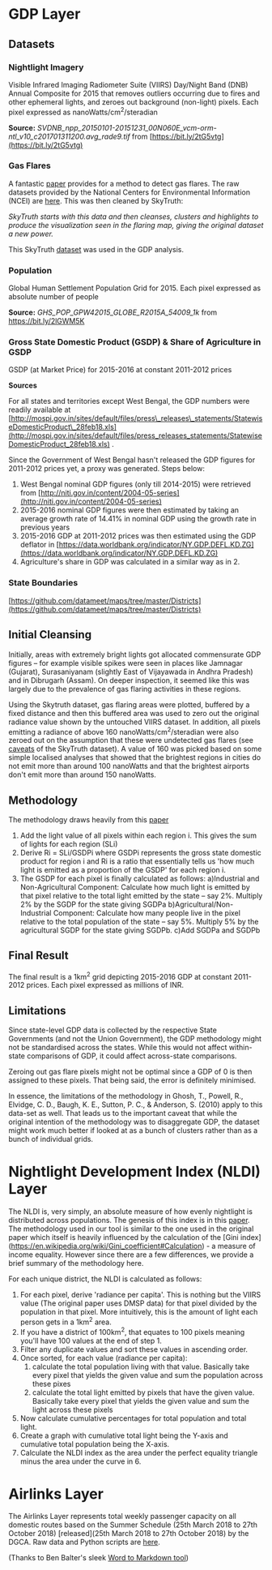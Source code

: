 # GDP Layer

## Datasets

### Nightlight Imagery

Visible Infrared Imaging Radiometer Suite (VIIRS) Day/Night Band (DNB) Annual Composite for 2015 that removes outliers occurring due to fires and other ephemeral lights, and zeroes out background (non-light) pixels. Each pixel expressed as nanoWatts/cm<sup>2</sup>/steradian

**Source:** _SVDNB\_npp\_20150101-20151231\_00N060E\_vcm-orm-ntl\_v10\_c201701311200.avg\_rade9.tif_ from [https://bit.ly/2tG5vtg](https://bit.ly/2tG5vtg)

### Gas Flares

A fantastic [paper](http://www.mdpi.com/2072-4292/5/9/4423) provides for a method to detect gas flares. The raw datasets provided by the National Centers for Environmental Information (NCEI) are [here](https://ngdc.noaa.gov/eog/viirs/download_viirs_fire.html). This was then cleaned by SkyTruth:

*SkyTruth starts with this data and then cleanses, clusters and highlights to produce the visualization seen in the flaring map, giving the original dataset a new power.*

This SkyTruth [dataset](https://www.skytruth.org/viirs/) was used in the GDP analysis.

### Population

Global Human Settlement Population Grid for 2015. Each pixel expressed as absolute number of people

**Source:** _GHS\_POP\_GPW42015\_GLOBE\_R2015A\_54009\_1k_ from https://bit.ly/2lGWM5K

### Gross State Domestic Product (GSDP) &amp; Share of Agriculture in GSDP

GSDP (at Market Price) for 2015-2016 at constant 2011-2012 prices

**Sources**

For all states and territories except West Bengal, the GDP numbers were readily available at [http://mospi.gov.in/sites/default/files/press\_releases\_statements/StatewiseDomesticProduct\_28feb18.xls](http://mospi.gov.in/sites/default/files/press_releases_statements/StatewiseDomesticProduct_28feb18.xls) .

Since the Government of West Bengal hasn&#39;t released the GDP figures for 2011-2012 prices yet, a proxy was generated. Steps below:

1. West Bengal nominal GDP figures (only till 2014-2015) were retrieved from [http://niti.gov.in/content/2004-05-series](http://niti.gov.in/content/2004-05-series)
2. 2015-2016 nominal GDP figures were then estimated by taking an average growth rate of 14.41% in nominal GDP using the growth rate in previous years
3. 2015-2016 GDP at 2011-2012 prices was then estimated using the GDP deflator in [https://data.worldbank.org/indicator/NY.GDP.DEFL.KD.ZG](https://data.worldbank.org/indicator/NY.GDP.DEFL.KD.ZG)
4. Agriculture&#39;s share in GDP was calculated in a similar way as in 2.


### State Boundaries

[https://github.com/datameet/maps/tree/master/Districts](https://github.com/datameet/maps/tree/master/Districts)



## Initial Cleansing

Initially, areas with extremely bright lights got allocated commensurate GDP figures – for example visible spikes were seen in places like Jamnagar (Gujarat), Surasaniyanam (slightly East of Vijayawada in Andhra Pradesh) and in Dibrugarh (Assam). On deeper inspection, it seemed like this was largely due to the prevalence of gas flaring activities in these regions. 

Using the Skytruth dataset, gas flaring areas were plotted, buffered by a fixed distance and then this buffered area was used to zero out the original radiance value shown by the untouched VIIRS dataset. In addition, all pixels emitting a radiance of above 160 nanoWatts/cm<sup>2</sup>/steradian were also zeroed out on the assumption that these were undetected gas flares (see [caveats](https://www.skytruth.org/viirs/) of the SkyTruth dataset). A value of 160 was picked based on some simple localised analyses that showed that the brightest regions in cities do not emit more than around 100 nanoWatts and that the brightest airports don't emit more than around 150 nanoWatts.


## Methodology

The methodology draws heavily from this [paper](https://www.researchgate.net/publication/228371381_Shedding_Light_on_the_Global_Distribution_of_Economic_Activity)

1. Add the light value of all pixels within each region i. This gives the sum of lights for each region (SLi)
2. Derive Ri = SLi/GSDPi where GSDPi represents the gross state domestic product for region i and Ri is a ratio that essentially tells us &#39;how much light is emitted as a proportion of the GSDP&#39; for each region i.
3. The GSDP for each pixel is finally calculated as follows:
a)Industrial and Non-Agricultural Component: Calculate how much light is emitted by that pixel relative to the total light emitted by the state – say 2%. Multiply 2% by the SGDP for the state giving SGDPa
b)Agricultural/Non-Industrial Component: Calculate how many people live in the pixel relative to the total population of the state – say 5%. Multiply 5% by the agricultural SGDP for the state giving SGDPb.
c)Add SGDPa and SGDPb


## Final Result

The final result is a 1km<sup>2</sup> grid depicting 2015-2016 GDP at constant 2011-2012 prices. Each pixel expressed as millions of INR.


## Limitations

Since state-level GDP data is collected by the respective State Governments (and not the Union Government), the GDP methodology might not be standardised across the states. While this would not affect within-state comparisons of GDP, it could affect across-state comparisons.

Zeroing out gas flare pixels might not be optimal since a GDP of 0 is then assigned to these pixels. That being said, the error is definitely minimised.

In essence, the limitations of the methodology in Ghosh, T., Powell, R., Elvidge, C. D., Baugh, K. E., Sutton, P. C., &amp; Anderson, S. (2010) apply to this data-set as well. That leads us to the important caveat that while the original intention of the methodology was to disaggregate GDP, the dataset might work much better if looked at as a bunch of clusters rather than as a bunch of individual grids.


# Nightlight Development Index (NLDI) Layer

The NLDI is, very simply, an absolute measure of how evenly nightlight is distributed across populations. The genesis of this index is in this [paper](http://www.soc-geogr.net/7/23/2012/sg-7-23-2012.pdf). The methodology used in our tool is similar to the one used in the original paper which itself is heavily influenced by the calculation of the [Gini index] (https://en.wikipedia.org/wiki/Gini_coefficient#Calculation) - a measure of income equality. However since there are a few differences, we provide a brief summary of the methodology here.

For each unique district, the NLDI is calculated as follows:

1. For each pixel, derive 'radiance per capita'. This is nothing but the VIIRS value (The original paper uses DMSP data) for that pixel divided by the population in that pixel. More intuitively, this is the amount of light each person gets in a 1km<sup>2</sup> area.
2. If you have a district of 100km<sup>2</sup>, that equates to 100 pixels meaning you'll have 100 values at the end of step 1.
3. Filter any duplicate values and sort these values in ascending order.
4. Once sorted, for each value (radiance per capita):
    1. calculate the total population living with that value. Basically take every pixel that yields the given value and sum the population across these pixes
    2. calculate the total light emitted by pixels that have the given value. Basically take every pixel that yields the given value and sum the light across these pixels
5. Now calculate cumulative percentages for total population and total light. 
6. Create a graph with cumulative total light being the Y-axis and cumulative total population being the X-axis.
7. Calculate the NLDI index as the area under the perfect equality triangle minus the area under the curve in 6.

# Airlinks Layer

The Airlinks Layer represents total weekly passenger capacity on all domestic routes based on the Summer Schedule (25th March 2018 to 27th October 2018) [released](25th March 2018 to 27th October 2018) by the DGCA. Raw data and Python scripts are [here](https://github.com/wireman27/india_gdp_new/tree/master/airlinks).

(Thanks to Ben Balter's sleek [Word to Markdown tool](https://word-to-markdown.herokuapp.com/))



